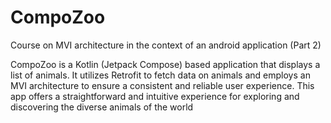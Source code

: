 # CompoZoo
Course on MVI architecture in the context of an android application (Part 2)

CompoZoo is a Kotlin (Jetpack Compose) based application that displays a list of animals. It utilizes Retrofit to fetch data on animals and employs an MVI architecture to ensure a consistent and reliable user experience. This app offers a straightforward and intuitive experience for exploring and discovering the diverse animals of the world
